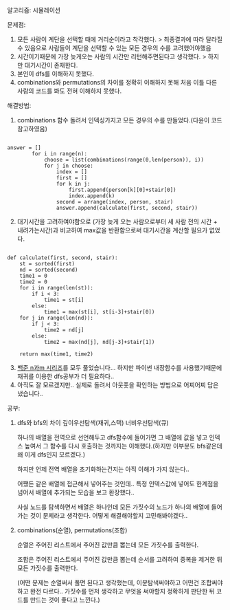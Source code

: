 알고리즘: 시뮬레이션

문제점:
1. 모든 사람이 계단을 선택할 때에 거리순이라고 착각했다. > 최종결과에 따라 달라질 수 있음으로 사람들이 계단을 선택할 수 있는 모든 경우의 수를 고려했어야했음
2. 시간이기때문에 가장 늦게오는 사람의 시간만 리턴해주면된다고 생각했다. > 하지만 대기시간이 존재한다.
3. 본인이 dfs를 이해하지 못했다.
4. combinations와 permutations의 차이를 정확히 이해하지 못해 처음 이틀 다른 사람의 코드를 봐도 전혀 이해하지 못했다.

해결방법:
1. combinations 함수 돌려서 인덱싱가지고 모든 경우의 수를 만들었다.(다윤이 코드 참고하였음)
<pre><code>
answer = []
        for i in range(n):
            choose = list(combinations(range(0,len(person)), i))
            for j in choose:
                index = []
                first = []
                for k in j:
                    first.append(person[k][0]+stair[0])
                    index.append(k)
                second = arrange(index, person, stair)
                answer.append(calculate(first, second, stair))
</code></pre>
2. 대기시간을 고려하여야함으로 (가장 늦게 오는 사람으로부터 세 사람 전의 시간 + 내려가는시간)과 비교하여 max값을 반환함으로써 대기시간을 계산할 필요가 없었다.
<pre><code>
def calculate(first, second, stair):
    st = sorted(first)
    nd = sorted(second)
    time1 = 0
    time2 = 0
    for i in range(len(st)):
        if i < 3:
            time1 = st[i]
        else:
            time1 = max(st[i], st[i-3]+stair[0])
    for j in range(len(nd)):
        if j < 3:
            time2 = nd[j]
        else:
            time2 = max(nd[j], nd[j-3]+stair[1])

    return max(time1, time2)
</code></pre>
3. [백준 n과m 시리즈](https://www.acmicpc.net/problem/15649)를 모두 풀었습니다... 하지만 파이썬 내장함수를 사용했기때문에 재귀를 이용한 dfs공부가 더 필요하다..
4. 아직도 잘 모르겠지만.. 실제로 돌려서 아웃풋을 확인하는 방법으로 어찌어찌 답은 냈습니다..

공부:
1. dfs와 bfs의 차이
  깊이우선탐색(재귀,스택) 너비우선탐색(큐)
  
   하나의 배열을 전역으로 선언해두고 dfs함수에 들어가면 그 배열에 값을 넣고 인덱스 높여서 그 함수를 다시 호출하는 것까지는 이해했다.(하지만 이부분도 bfs같은데 왜 이게 dfs인지 모르겠다.)
  
   하지만 언제 전역 배열을 초기화하는건지는 아직 이해가 가지 않는다..
  
   어쨌든 같은 배열에 접근해서 넣어주는 것인데..
   특정 인덱스값에 넣어도 한계점을 넘어서 배열에 추가되는 모습을 보고 환장했다..
  
   사실 노드를 탐색하면서 배열은 하나인데 모든 가짓수의 노드가 하나의 배열에 들어가는 것이 문제라고 생각한다. 어떻게 해결해야할지 고민해봐야겠다..
  
2. combinations(순열), permutations(조합)
   
   순열은 주어진 리스트에서 주어진 값만큼 뽑는데 모든 가짓수를 출력한다.
   
   조합은 주어진 리스트에서 주어진 값만큼 뽑는데 순서를 고려하여 중복을 제거한 뒤 모든 가짓수를 출력한다.
   
   (어떤 문제는 순열써서 풀면 된다고 생각했는데, 이분탐색써야하고 어떤건 조합써야하고 완전 다르다.. 가짓수를 먼저 생각하고 무엇을 써야할지 정확하게 판단한 뒤 코드를 만드는 것이 좋다고 느낀다.)

  
